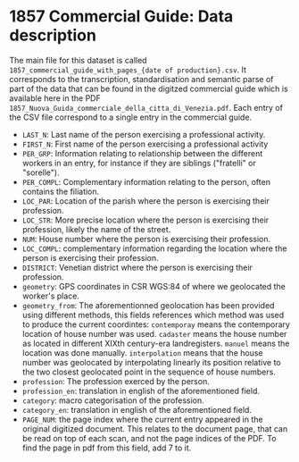 # 1857 Commercial Guide: Data description

The main file for this dataset is called `1857_commercial_guide_with_pages_{date of production}.csv`. It corresponds to the transcription, standardisation and semantic parse of part of the data that can be found in the digitzed commercial guide which is available here in the PDF `1857_Nuova_Guida_commerciale_della_citta_di_Venezia.pdf`. Each entry of the CSV file correspond to a single entry in the commercial guide.

* `LAST_N`: Last name of the person exercising a professional activity.
* `FIRST_N`: First name of the person exercising a professional activity
* `PER_GRP`: Information relating to relationship between the different workers in an entry, for instance if they are siblings ("fratelli" or "sorelle").
* `PER_COMPL`: Complementary information relating to the person, often contains the filiation.
* `LOC_PAR`: Location of the parish where the person is exercising their profession.
* `LOC_STR`: More precise location where the person is exercising their profession, likely the name of the street.
* `NUM`: House number where the person is exercising their profession.
* `LOC_COMPL`: complementary information regarding the location where the person is exercising their profession.
* `DISTRICT`: Venetian district where the person is exercising their profession.
* `geometry`: GPS coordinates in CSR WGS:84 of where we geolocated the worker's place.
* `geometry_from`: The aforementionned geolocation has been provided using different methods, this fields references which method was used to produce the current coordintes: `contemporay` means the contemporary location of house number was used. `cadaster` means the house number as located in different XIXth century-era landregisters. `manuel` means the location was done manually. `interpolation` means that the house number was geolocated by interpolating linearly its position relative to the two closest geolocated point in the sequence of house numbers. 
* `profession`: The profession exerced by the person.
* `profession_en`: translation in english of the aforementioned field.
* `category`: macro categorisation of the profession.
* `category_en`: translation in english of the aforementioned field.
* `PAGE_NUM`: the page index where the current entry appeared in the original digitized document. This relates to the document page, that can be read on top of each scan, and not the page indices of the PDF. To find the page in pdf from this field, add 7 to it.
